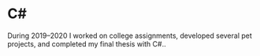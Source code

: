 # C#
During 2019–2020 I worked on college assignments, developed several pet projects, and completed my final thesis with С#..
